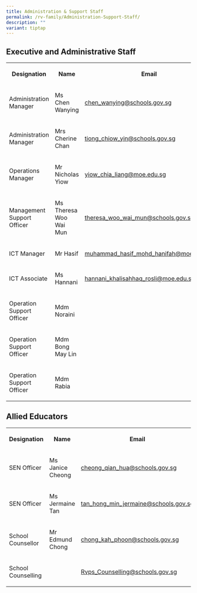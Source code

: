 ```yaml
---
title: Administration & Support Staff
permalink: /rv-family/Administration-Support-Staff/
description: ""
variant: tiptap
---
```

<h2>Executive and Administrative Staff</h2><table><tbody><tr><th rowspan="1" colspan="1"><p>Designation</p></th><th rowspan="1" colspan="1"><p>Name</p></th><th rowspan="1" colspan="1"><p>Email</p></th></tr><tr><td rowspan="1" colspan="1"><p>Administration Manager</p></td><td rowspan="1" colspan="1"><p>Ms Chen Wanying</p></td><td rowspan="1" colspan="1"><p><a href="mailto:chen_wanying@schools.gov.sg" rel="noopener noreferrer nofollow" target="_blank">chen_wanying@schools.gov.sg</a></p></td></tr><tr><td rowspan="1" colspan="1"><p>Administration Manager</p></td><td rowspan="1" colspan="1"><p>Mrs Cherine Chan</p></td><td rowspan="1" colspan="1"><p><a href="mailto:tiong_chiow_yin@schools.gov.sg" rel="noopener noreferrer nofollow" target="_blank">tiong_chiow_yin@schools.gov.sg</a></p></td></tr><tr><td rowspan="1" colspan="1"><p>Operations Manager</p></td><td rowspan="1" colspan="1"><p>Mr Nicholas Yiow</p></td><td rowspan="1" colspan="1"><p><a href="mailto:Yiow_Chia_Liang@moe.edu.sg" rel="noopener noreferrer nofollow" target="_blank">yiow_chia_liang@moe.edu.sg</a></p></td></tr><tr><td rowspan="1" colspan="1"><p>Management Support Officer</p></td><td rowspan="1" colspan="1"><p>Ms Theresa Woo Wai Mun</p></td><td rowspan="1" colspan="1"><p><a href="mailto:theresa_woo_wai_mun@schools.gov.sg" rel="noopener noreferrer nofollow" target="_blank">theresa_woo_wai_mun@schools.gov.sg</a></p></td></tr><tr><td rowspan="1" colspan="1"><p>ICT Manager</p></td><td rowspan="1" colspan="1"><p>Mr Hasif</p></td><td rowspan="1" colspan="1"><p><a href="mailto:muhammad_hasif_mohd_hanifah@moe.edu.sg" rel="noopener noreferrer nofollow" target="_blank">muhammad_hasif_mohd_hanifah@moe.edu.sg</a></p></td></tr><tr><td rowspan="1" colspan="1"><p>ICT Associate</p></td><td rowspan="1" colspan="1"><p>Ms Hannani</p></td><td rowspan="1" colspan="1"><p><a href="mailto:hannani_khalisahhaq_rosli@moe.edu.sg" rel="noopener noreferrer nofollow" target="_blank">hannani_khalisahhaq_rosli@moe.edu.sg</a></p></td></tr><tr><td rowspan="1" colspan="1"><p>Operation Support Officer</p></td><td rowspan="1" colspan="1"><p>Mdm Noraini</p></td><td rowspan="1" colspan="1"><p>&nbsp;</p></td></tr><tr><td rowspan="1" colspan="1"><p>Operation Support Officer</p></td><td rowspan="1" colspan="1"><p>Mdm Bong May Lin</p></td><td rowspan="1" colspan="1"><p>&nbsp;</p></td></tr><tr><td rowspan="1" colspan="1"><p>Operation Support Officer</p></td><td rowspan="1" colspan="1"><p>Mdm Rabia</p></td><td rowspan="1" colspan="1"><p>&nbsp;</p></td></tr></tbody></table><h2>Allied Educators</h2><table><tbody><tr><th rowspan="1" colspan="1"><p>Designation</p></th><th rowspan="1" colspan="1"><p>Name</p></th><th rowspan="1" colspan="1"><p>Email</p></th></tr><tr><td rowspan="1" colspan="1"><p>SEN Officer</p></td><td rowspan="1" colspan="1"><p>Ms Janice Cheong</p></td><td rowspan="1" colspan="1"><p><a href="mailto:cheong_qian_hua@schools.gov.sg" rel="noopener noreferrer nofollow" target="_blank">cheong_qian_hua@schools.gov.sg</a></p></td></tr><tr><td rowspan="1" colspan="1"><p>SEN Officer</p></td><td rowspan="1" colspan="1"><p>Ms Jermaine Tan</p></td><td rowspan="1" colspan="1"><p><a href="mailto:Tan_Hong_Min_Jermaine@schools.gov.sg" rel="noopener noreferrer nofollow" target="_blank">tan_hong_min_jermaine@schools.gov.sg</a></p></td></tr><tr><td rowspan="1" colspan="1"><p>School Counsellor</p></td><td rowspan="1" colspan="1"><p>Mr Edmund Chong</p></td><td rowspan="1" colspan="1"><p><a href="mailto:chong_kah_phoon@schools.gov.sg" rel="noopener noreferrer nofollow" target="_blank">chong_kah_phoon@schools.gov.sg</a></p></td></tr><tr><td rowspan="1" colspan="1"><p>School Counselling</p></td><td rowspan="1" colspan="1"><p></p></td><td rowspan="1" colspan="1"><p><a href="mailto:Rvps_Counselling@schools.gov.sg" rel="noopener noreferrer nofollow" target="_blank">Rvps_Counselling@schools.gov.sg</a></p></td></tr></tbody></table><p></p>